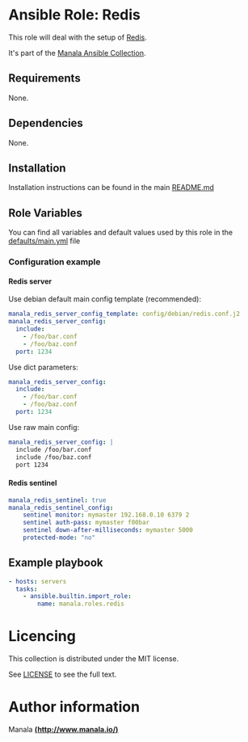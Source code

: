 # Ansible Role: Redis

This role will deal with the setup of [Redis](https://redis.io/).

It's part of the [Manala Ansible Collection](https://galaxy.ansible.com/manala/roles).

## Requirements

None.

## Dependencies

None.

## Installation

Installation instructions can be found in the main [README.md](https://github.com/manala/ansible-roles/blob/master/README.md)

## Role Variables

You can find all variables and default values used by this role in the [defaults/main.yml](./defaults/main.yml) file

### Configuration example

#### Redis server

Use debian default main config template (recommended):
```yaml
manala_redis_server_config_template: config/debian/redis.conf.j2
manala_redis_server_config:
  include:
    - /foo/bar.conf
    - /foo/baz.conf
  port: 1234
```

Use dict parameters:
```yaml
manala_redis_server_config:
  include:
    - /foo/bar.conf
    - /foo/baz.conf
  port: 1234
```

Use raw main config:
```yaml
manala_redis_server_config: |
  include /foo/bar.conf
  include /foo/baz.conf
  port 1234
```

#### Redis sentinel

```yaml
manala_redis_sentinel: true
manala_redis_sentinel_config:
    sentinel monitor: mymaster 192.168.0.10 6379 2
    sentinel auth-pass: mymaster f00bar
    sentinel down-after-milliseconds: mymaster 5000
    protected-mode: "no"
```

## Example playbook

```yaml
- hosts: servers
  tasks:
    - ansible.builtin.import_role:  
        name: manala.roles.redis
```

# Licencing

This collection is distributed under the MIT license.

See [LICENSE](https://opensource.org/licenses/MIT) to see the full text.

# Author information

Manala [**(http://www.manala.io/)**](http://www.manala.io)
